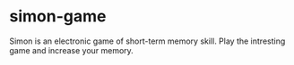 # simon-game
Simon is an electronic game of short-term memory skill. Play the intresting game and increase your memory.

